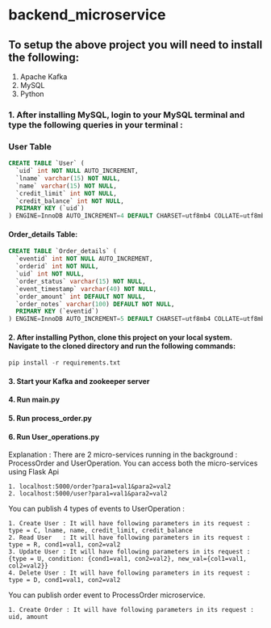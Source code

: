 # backend_microservice

## To setup the above project you will need to install the following:
1. Apache Kafka
2. MySQL
3. Python

### 1. After installing MySQL, login to your MySQL terminal and type the following queries in your terminal : 
### User Table

```SQL
CREATE TABLE `User` (
  `uid` int NOT NULL AUTO_INCREMENT,
  `lname` varchar(15) NOT NULL,
  `name` varchar(15) NOT NULL,
  `credit_limit` int NOT NULL,
  `credit_balance` int NOT NULL,
  PRIMARY KEY (`uid`)
) ENGINE=InnoDB AUTO_INCREMENT=4 DEFAULT CHARSET=utf8mb4 COLLATE=utf8mb4_0900_ai_ci |
```
#### Order_details Table:
```SQL
CREATE TABLE `Order_details` (
  `eventid` int NOT NULL AUTO_INCREMENT,
  `orderid` int NOT NULL,
  `uid` int NOT NULL,
  `order_status` varchar(15) NOT NULL,
  `event_timestamp` varchar(40) NOT NULL,
  `order_amount` int DEFAULT NOT NULL,
  `order_notes` varchar(100) DEFAULT NOT NULL,
  PRIMARY KEY (`eventid`)
) ENGINE=InnoDB AUTO_INCREMENT=5 DEFAULT CHARSET=utf8mb4 COLLATE=utf8mb4_0900_ai_ci |

```


#### 2. After installing Python, clone this project on your local system. Navigate to the cloned directory and run the following commands:
```Python 
pip install -r requirements.txt
```

#### 3. Start your Kafka and zookeeper server
#### 4. Run main.py
#### 5. Run process_order.py
#### 6. Run User_operations.py

Explanation : 
There are 2 micro-services running in the background : ProcessOrder and UserOperation. You can access both the micro-services using Flask Api
```
1. localhost:5000/order?para1=val1&para2=val2
2. localhost:5000/user?para1=val1&para2=val2
```
You can publish 4 types of events to UserOperation :
```
1. Create User : It will have following parameters in its request : type = C, lname, name, credit_limit, credit_balance
2. Read User   : It will have following parameters in its request : type = R, cond1=val1, con2=val2
3. Update User : It will have following parameters in its request : {type = U, condition: {cond1=val1, con2=val2}, new_val={col1=val1, col2=val2}}
4. Delete User : It will have following parameters in its request : type = D, cond1=val1, con2=val2
```

You can publish order event to ProcessOrder microservice.
```
1. Create Order : It will have following parameters in its request : uid, amount
```
